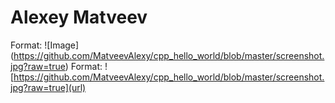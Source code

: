 # Alexey Matveev
Format: ![Image] (https://github.com/MatveevAlexy/cpp_hello_world/blob/master/screenshot.jpg?raw=true)
Format: ![https://github.com/MatveevAlexy/cpp_hello_world/blob/master/screenshot.jpg?raw=true](url)
